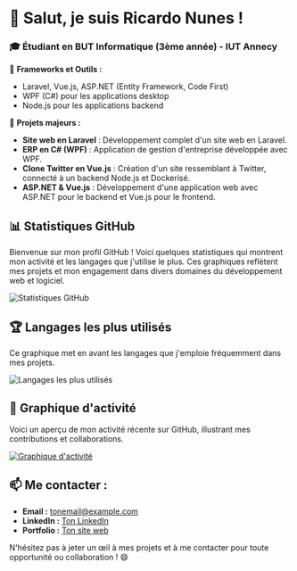 # 👋 Salut, je suis Ricardo Nunes !

### 🎓 Étudiant en BUT Informatique (3ème année) - IUT Annecy

🔹 **Frameworks et Outils :**  
- Laravel, Vue.js, ASP.NET (Entity Framework, Code First)  
- WPF (C#) pour les applications desktop  
- Node.js pour les applications backend  

🔹 **Projets majeurs :**  
- **Site web en Laravel** : Développement complet d'un site web en Laravel.
- **ERP en C# (WPF)** : Application de gestion d'entreprise développée avec WPF.
- **Clone Twitter en Vue.js** : Création d'un site ressemblant à Twitter, connecté à un backend Node.js et Dockerisé.
- **ASP.NET & Vue.js** : Développement d'une application web avec ASP.NET pour le backend et Vue.js pour le frontend.


## 📊 Statistiques GitHub
Bienvenue sur mon profil GitHub ! Voici quelques statistiques qui montrent mon activité et les langages que j'utilise le plus. Ces graphiques reflètent mes projets et mon engagement dans divers domaines du développement web et logiciel.

![Statistiques GitHub](https://github-readme-stats.vercel.app/api?username=Shiro1234orihS&show_icons=true&theme=radical)

## 🏆 Langages les plus utilisés
Ce graphique met en avant les langages que j'emploie fréquemment dans mes projets.

![Langages les plus utilisés](https://github-readme-stats.vercel.app/api/top-langs/?username=Shiro1234orihS&layout=compact&theme=radical)

## 🚀 Graphique d'activité
Voici un aperçu de mon activité récente sur GitHub, illustrant mes contributions et collaborations.

[![Graphique d'activité](https://github-readme-activity-graph.vercel.app/graph?username=Shiro1234orihS&theme=dracula)](https://github.com/ashutosh00710/github-readme-activity-graph)


## 📫 Me contacter :
- **Email :** [tonemail@example.com](mailto:tonemail@example.com)  
- **LinkedIn :** [Ton LinkedIn](https://linkedin.com/in/tonlinkedin)  
- **Portfolio :** [Ton site web](https://tonsiteweb.com)  

<!--## 🚀 Objectif 2025
🔍 **Je suis à la recherche d'un stage de développeur informatique** à partir du **20 janvier 2025** pour une durée de **12 à 14 semaines**.
-->
N'hésitez pas à jeter un œil à mes projets et à me contacter pour toute opportunité ou collaboration ! 😄
